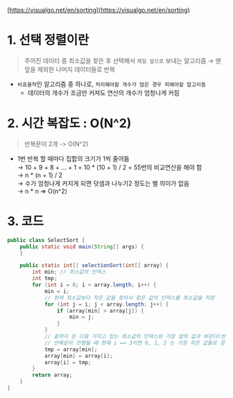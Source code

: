 [https://visualgo.net/en/sorting](https://visualgo.net/en/sorting)

# 1. 선택 정렬이란
>   주어진 데이터 중 최소값을 찾은 후 선택해서 `제일 앞으로` 보내는 알고리즘 → 맨 앞을 제외한 나머지 데이터들로 반복
- `비효율적`인 알고리즘 중 하나로, `처리해야할 개수가 많은 경우 피해야할 알고리즘`
  - 데이터의 개수가 조금만 커져도 연산의 개수가 엄청나게 커짐

# 2. 시간 복잡도 : O(N^2)
> 반복문이 2개 -> O(N^2)
-  1번 반복 할 때마다 집합의 크기가 1씩 줄어듦  
    → 10 + 9 + 8 + ... + 1 = 10 \* (10 + 1) / 2 = 55번의 비교연산을 해야 함  
    → n \* (n + 1) / 2  
    → 수가 엄청나게 커지게 되면 덧셈과 나누기2 정도는 별 의미가 없음  
    → n \* n ⇒ O(n^2)

# 3. 코드
```java
public class SelectSort {
    public static void main(String[] args) {
    }

    public static int[] selectionSort(int[] array) {
        int min; // 최소값의 인덱스
        int tmp;
        for (int i = 0; i < array.length; i++) {
            min = i;
            // 현재 최소값보다 작은 값을 찾아서 찾은 값의 인덱스를 최소값을 저장
            for (int j = i; j < array.length; j++) {
                if (array[min] > array[j]) {
                    min = j;
                }
            }
            // 끝까지 돈 다음 가지고 있는 최소값의 인덱스와 가장 앞의 값과 바꾼다(반복문의 i값)
            // 반복문이 진행될 때 현재 i == 3이면 0, 1, 2 는 가장 작은 값들로 정렬이 된 상태
            tmp = array[min];
            array[min] = array[i];
            array[i] = tmp;
        }
        return array;
    }
}
```
